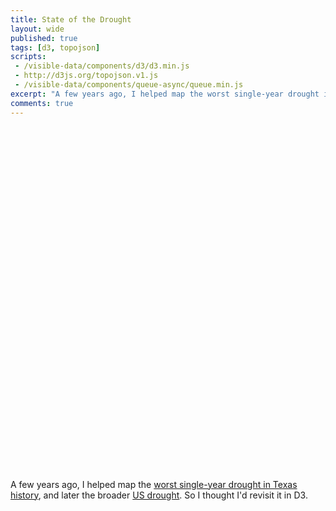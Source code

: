 ```yaml
---
title: State of the Drought
layout: wide
published: true
tags: [d3, topojson]
scripts:
 - /visible-data/components/d3/d3.min.js
 - http://d3js.org/topojson.v1.js
 - /visible-data/components/queue-async/queue.min.js
excerpt: "A few years ago, I helped map the worst single-year drought in Texas history, and later the broader US drought. So I thought I’d revisit it in D3."
comments: true
---
```

<style type="text/css">
#map {
    width: 100%;
    height: 550px;
}

.DM-0 { fill: rgb(255, 255, 0); }
.DM-1 { fill: rgb(252, 211, 127); }
.DM-2 {fill: rgb(255, 170, 0); }
.DM-3 {fill: rgb(230, 0, 0); }
.DM-4 {fill: rgb(115, 0, 0); }

.states {
    fill: none;
    stroke: #ddd;
    stroke-width: 1;
}

.land {
    fill: #eee;
}

</style>
<div id="map"></div>

A few years ago, I helped map the [worst single-year drought in Texas history](http://stateimpact.npr.org/texas/drought/), and later the broader [US drought](http://www.npr.org/2012/07/18/156989764/interactive-mapping-the-u-s-drought). So I thought I'd revisit it in D3.

<script type="text/javascript">
var urls = {
    drought: "/visible-data/data/gis/drought/usdm130521/usdm130521.json",
    us: "/visible-data/data/gis/us.json"
};

var margin = {top: 10, right: 10, bottom: 10, left: 10}
  , width = parseInt(d3.select('#map').style('width'))
  , width = width - margin.right - margin.left
  , height = parseInt(d3.select('#map').style('height'))
  , height = height - margin.top - margin.bottom;

var map = d3.select('#map').append('svg')
    .style('width', width)
    .style('height', height);

var albers = d3.geo.albersUsa();

var path = d3.geo.path()
    .projection(albers);

queue()
    .defer(d3.json, urls.us)
    .defer(d3.json, urls.drought)
    .await(render);

function render(err, us, drought) {

    window.data = {
        drought: drought,
        us: us
    };

    var drought = topojson.feature(drought, drought.objects['usdm130521-projected'])
      , land = topojson.mesh(us, us.objects.land)
      , states = topojson.feature(us, us.objects.states);

    map.append('path')
        .attr('class', 'land')
        .datum(land)
        .attr('d', path);

    map.selectAll('path.drought')
        .data(drought.features)
      .enter().append('path')
        .attr('d', path)
        .attr('class', function(d) { return "drought DM-" + d.id; });

    map.selectAll('path.states')
        .data(states.features)
      .enter().append('path')
        .attr('d', path)
        .attr('class', 'states');
};

</script>